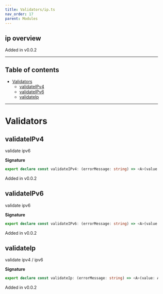 ```yaml
---
title: Validators/ip.ts
nav_order: 17
parent: Modules
---
```


## ip overview

Added in v0.0.2

---

<h2 class="text-delta">Table of contents</h2>

- [Validators](#validators)
  - [validateIPv4](#validateipv4)
  - [validateIPv6](#validateipv6)
  - [validateIp](#validateip)

---

# Validators

## validateIPv4

validate ipv6

**Signature**

```ts
export declare const validateIPv4: (errorMessage: string) => <A>(value: A) => E.Left<string> | E.Right<A>
```

Added in v0.0.2

## validateIPv6

validate ipv6

**Signature**

```ts
export declare const validateIPv6: (errorMessage: string) => <A>(value: A) => E.Left<string> | E.Right<A>
```

Added in v0.0.2

## validateIp

validate ipv4 / ipv6

**Signature**

```ts
export declare const validateIp: (errorMessage: string) => <A>(value: A) => E.Left<string> | E.Right<A>
```

Added in v0.0.2
